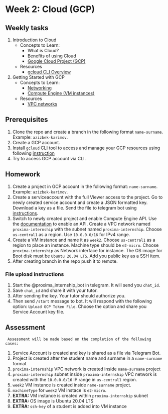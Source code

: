 # Week 2: Cloud (GCP)
## Weekly tasks
1. Introduction to Cloud 
    * Concepts to Learn:
        * What is Cloud?
        * Benefits of using Cloud
        * [Google Cloud Project (GCP)](https://cloud.google.com/docs/overview)
    * Resources
        * [gcloud CLI Overview](https://cloud.google.com/sdk/gcloud)
2. Getting Started with GCP
    * Concepts to Learn:
        * [Networking](https://cloud.google.com/docs/networking?_gl=1*1pwouaf*_up*MQ..&gclid=CjwKCAjw59q2BhBOEiwAKc0ijRORyqUtmzLXeXBf_cUbMVgD5UvH63qT4I3jsDXCyU4Dso34txfyWhoCM6YQAvD_BwE&gclsrc=aw.ds)
        * [Compute Engine (VM instances)](https://cloud.google.com/compute/docs?_gl=1*1hs8stg*_up*MQ..&gclid=CjwKCAjw59q2BhBOEiwAKc0ijRORyqUtmzLXeXBf_cUbMVgD5UvH63qT4I3jsDXCyU4Dso34txfyWhoCM6YQAvD_BwE&gclsrc=aw.ds) 
    * Resources
        * [VPC networks](https://cloud.google.com/vpc/docs/create-modify-vpc-networks)


## Prerequisites
1. Clone the repo and create a branch in the following format `name-surname`. Example: `azizbek-karimov`.
2. Create a GCP account.
3. Install `gcloud` CLI tool to access and manage your GCP resources using following [instruction](https://cloud.google.com/sdk/docs/install)
4. Try to access GCP account via CLI.

## Homework 
1. Create a project in GCP account in the following format: `name-surname`. Example: `azizbek-karimov`.
2. Create a serviceaccount with the full Viewer access to the project. Go to newly created service account and create a JSON formatted key. Download a key as a file. Send the file to telegram bot using [instructions](#file-upload-instructions). 
3. Switch to newly created project and enable Compute Engine API. Use the [documentation](https://cloud.google.com/endpoints/docs/openapi/enable-api) to enable an API. Create a VPC network named `proxima-internship` with the subnet named `proxima-internship`. Choose `us-central1` as a region. Use `10.0.0.0/16` for IPv4 range.
4. Create a VM instance and name it as `week2`. Choose `us-central1` as a region to place an instance. Machine type should be `e2-micro`. Choose `proxima-internship` as Network interface for instance. The OS image for Boot disk must be `Ubuntu 20.04 LTS`. Add you public key as a SSH item.
5. After creating branch in the repo push it to remote. 

### File upload instructions
1. Start the @proxima_internship_bot in telegram. It will send you `chat_id`. 
2. Save `chat_id` and share it with your tutor. 
3. After sending the key. Your tutor should authorize you.
4. Then send `/start` message to bot. It will respond with the following option: `Upload GCP Token File`. Choose the option and share you Service Account key file.

## Assessment
``` Assessment will be made based on the completion of the following cases:```

1. Service Account is created and key is shared as a file via Telegram Bot.
2. Project is created after the student name and surname in a `name-surname` format 
3. `proxima-internship` VPC network is created inside `name-surname` project
4. `proxima-internship` subnet inside `proxima-internship` VPC network is created with the `10.0.0.0/16` IP range in `us-central1` region. 
5. `week2` VM instance is created inside `name-surname` project.
6. `machineType` for `week2` VM instace is `e2-micro`.
7. <b>EXTRA: </b>VM instance is created within `proxima-internship` subnet
8. <b>EXTRA: </b>OS image is Ubuntu 20.04 LTS
9. <b>EXTRA: </b>`ssh-key` of a student is added into VM instance